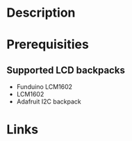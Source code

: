 # Description 

# Prerequisities
## Supported LCD backpacks
 * Funduino LCM1602
 * LCM1602
 * Adafruit I2C backpack

# Links
